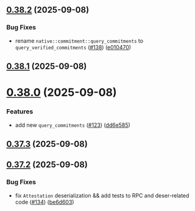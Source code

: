 ## [0.38.2](https://github.com/spaceandtimefdn/sxt-proof-of-sql-sdk/compare/v0.38.1...v0.38.2) (2025-09-08)


### Bug Fixes

* rename `native::commitment::query_commitments` to `query_verified_commitments` ([#138](https://github.com/spaceandtimefdn/sxt-proof-of-sql-sdk/issues/138)) ([e010470](https://github.com/spaceandtimefdn/sxt-proof-of-sql-sdk/commit/e0104706f0cfd955abd97d4aa1180e5764b7f9f1))



## [0.38.1](https://github.com/spaceandtimefdn/sxt-proof-of-sql-sdk/compare/v0.38.0...v0.38.1) (2025-09-08)



# [0.38.0](https://github.com/spaceandtimefdn/sxt-proof-of-sql-sdk/compare/v0.37.3...v0.38.0) (2025-09-08)


### Features

* add new `query_commitments` ([#123](https://github.com/spaceandtimefdn/sxt-proof-of-sql-sdk/issues/123)) ([dd6e585](https://github.com/spaceandtimefdn/sxt-proof-of-sql-sdk/commit/dd6e585545ea8e7262265de93e2b7f9a726b72a0))



## [0.37.3](https://github.com/spaceandtimefdn/sxt-proof-of-sql-sdk/compare/v0.37.2...v0.37.3) (2025-09-08)



## [0.37.2](https://github.com/spaceandtimefdn/sxt-proof-of-sql-sdk/compare/v0.37.1...v0.37.2) (2025-09-08)


### Bug Fixes

* fix `Attestation` deserialization && add tests to RPC and deser-related code ([#134](https://github.com/spaceandtimefdn/sxt-proof-of-sql-sdk/issues/134)) ([be6d603](https://github.com/spaceandtimefdn/sxt-proof-of-sql-sdk/commit/be6d6035f058cf919dfe88d10fb9c78a3839cb5f))



